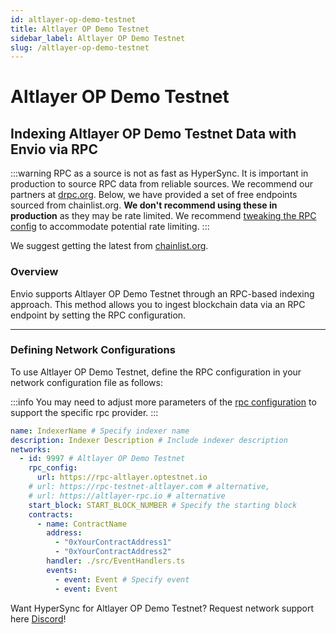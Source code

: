 ```yaml
---
id: altlayer-op-demo-testnet
title: Altlayer OP Demo Testnet
sidebar_label: Altlayer OP Demo Testnet
slug: /altlayer-op-demo-testnet
---
```


# Altlayer OP Demo Testnet

## Indexing Altlayer OP Demo Testnet Data with Envio via RPC

:::warning
RPC as a source is not as fast as HyperSync. It is important in production to source RPC data from reliable sources. We recommend our partners at [drpc.org](https://drpc.org). Below, we have provided a set of free endpoints sourced from chainlist.org. **We don't recommend using these in production** as they may be rate limited. We recommend [tweaking the RPC config](./rpc-sync) to accommodate potential rate limiting.
:::

We suggest getting the latest from [chainlist.org](https://chainlist.org).

### Overview

Envio supports Altlayer OP Demo Testnet through an RPC-based indexing approach. This method allows you to ingest blockchain data via an RPC endpoint by setting the RPC configuration.

---

### Defining Network Configurations

To use Altlayer OP Demo Testnet, define the RPC configuration in your network configuration file as follows:

:::info
You may need to adjust more parameters of the [rpc configuration](./rpc-sync) to support the specific rpc provider. 
:::

```yaml
name: IndexerName # Specify indexer name
description: Indexer Description # Include indexer description
networks:
  - id: 9997 # Altlayer OP Demo Testnet
    rpc_config:
      url: https://rpc-altlayer.optestnet.io 
    # url: https://rpc-testnet-altlayer.com # alternative,
    # url: https://altlayer-rpc.io # alternative
    start_block: START_BLOCK_NUMBER # Specify the starting block
    contracts:
      - name: ContractName
        address:
          - "0xYourContractAddress1"
          - "0xYourContractAddress2"
        handler: ./src/EventHandlers.ts
        events:
          - event: Event # Specify event
          - event: Event
```

Want HyperSync for Altlayer OP Demo Testnet? Request network support here [Discord](https://discord.gg/fztEvj79m3)!
